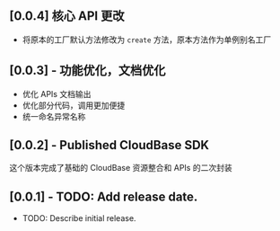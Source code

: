 ## [0.0.4] 核心 API 更改

- 将原本的工厂默认方法修改为 `create` 方法，原本方法作为单例别名工厂

## [0.0.3] - 功能优化，文档优化

- 优化 APIs 文档输出
- 优化部分代码，调用更加便捷
- 统一命名异常名称

## [0.0.2] - Published CloudBase SDK

这个版本完成了基础的 CloudBase 资源整合和 APIs 的二次封装

## [0.0.1] - TODO: Add release date.

* TODO: Describe initial release.
